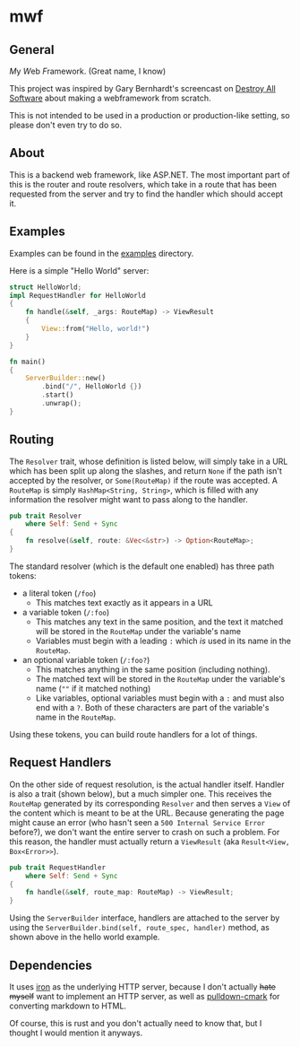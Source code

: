 mwf
===

General
---

*M*y *W*eb *F*ramework. (Great name, I know)

This project was inspired by Gary Bernhardt's screencast on 
[Destroy All Software](https://www.destroyallsoftware.com/) about making a
webframework from scratch.

This is not intended to be used in a production or production-like setting, so
please don't even try to do so.

About
---

This is a backend web framework, like ASP.NET. The most important part of this
is the router and route resolvers, which take in a route that has been requested
from the server and try to find the handler which should accept it. 

Examples
---

Examples can be found in the [examples](examples) directory.

Here is a simple "Hello World" server:
```rust
struct HelloWorld;
impl RequestHandler for HelloWorld
{
    fn handle(&self, _args: RouteMap) -> ViewResult
    {
        View::from("Hello, world!")
    }
}

fn main()
{
    ServerBuilder::new()
        .bind("/", HelloWorld {})
        .start()
        .unwrap();
}
```

Routing
---

The `Resolver` trait, whose definition is listed below, will simply take in a
URL which has been split up along the slashes, and return `None` if the path
isn't accepted by the resolver, or `Some(RouteMap)` if the route was accepted.
A `RouteMap` is simply `HashMap<String, String>`, which is filled with any
information the resolver might want to pass along to the handler.
```rust
pub trait Resolver
    where Self: Send + Sync
{
    fn resolve(&self, route: &Vec<&str>) -> Option<RouteMap>;
}
```
The standard resolver (which is the default one enabled) has three path tokens:
* a literal token (`/foo`)
    * This matches text exactly as it appears in a URL
* a variable token (`/:foo`)
    * This matches any text in the same position, and the text it matched will
      be stored in the `RouteMap` under the variable's name
    * Variables must begin with a leading `:` which *is* used in its name in the
      `RouteMap`.
* an optional variable token (`/:foo?`)
    * This matches anything in the same position (including nothing).
    * The matched text will be stored in the `RouteMap` under the variable's
      name (`""` if it matched nothing)
    * Like variables, optional variables must begin with a `:` and must also end
      with a `?`. Both of these characters are part of the variable's name in
      the `RouteMap`.
      
Using these tokens, you can build route handlers for a lot of things.

Request Handlers
---

On the other side of request resolution, is the actual handler itself. Handler
is also a trait (shown below), but a much simpler one. This receives the
`RouteMap` generated by its corresponding `Resolver` and then serves a `View`
of the content which is meant to be at the URL. Because generating the page
might cause an error (who hasn't seen a `500 Internal Service Error` before?),
we don't want the entire server to crash on such a problem. For this reason, the
handler must actually return a `ViewResult` (aka `Result<View, Box<Error>>`).
```rust
pub trait RequestHandler
    where Self: Send + Sync
{
    fn handle(&self, route_map: RouteMap) -> ViewResult;
}
```

Using the `ServerBuilder` interface, handlers are attached to the server by
using the `ServerBuilder.bind(self, route_spec, handler)` method, as shown above
in the hello world example.

Dependencies
---

It uses  [iron](https://github.com/iron/iron/) as the underlying HTTP server, 
because I don't actually ~~hate myself~~ want to implement an HTTP server, as
 well as [pulldown-cmark](https://github.com/google/pulldown-cmark) for 
converting markdown to HTML.

Of course, this is rust and you don't actually need to know that, but I thought
I would mention it anyways.

